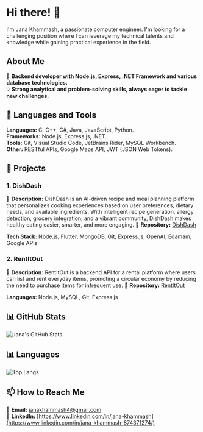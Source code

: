 # Hi there! 👋

I'm Jana Khammash, a passionate computer engineer. I'm looking for a challenging position where I can leverage my technical talents and knowledge while gaining practical experience in the field.

## About Me

🌟 **Backend developer with Node.js, Express, .NET Framework and various database technologies.**  
💡 **Strong analytical and problem-solving skills, always eager to tackle new challenges.**

## 🚀 Languages and Tools

**Languages:** C, C++, C#, Java, JavaScript, Python.  
**Frameworks:** Node.js, Express.js, .NET.  
**Tools:** Git, Visual Studio Code, JetBrains Rider, MySQL Workbench.  
**Other:** RESTful APIs, Google Maps API, JWT (JSON Web Tokens).

## 🌟 Projects

### 1. DishDash
📝 **Description:** DishDash is an AI-driven recipe and meal planning platform that personalizes cooking experiences based on user preferences, dietary needs, and available ingredients. With intelligent recipe generation, allergy detection, grocery integration, and a vibrant community, DishDash makes healthy eating easier, smarter, and more engaging. 
📂 **Repository:** [DishDash](https://github.com/JanaKhammash3/DishDash)

**Tech Stack:** Node.js, Flutter, MongoDB, Git, Express.js, OpenAI, Edamam, Google APIs  

### 2. RentItOut
📝 **Description:** RentItOut is a backend API for a rental platform where users can list and rent everyday items, promoting a circular economy by reducing the need to purchase items for infrequent use. 
📂 **Repository:** [RentItOut](https://github.com/JanaKhammash3/RentItOut)

**Languages:** Node.js, MySQL, Git, Express.js  

## 📊 GitHub Stats

![Jana's GitHub Stats](https://github-readme-stats.vercel.app/api?username=JanaKhammash3&show_icons=true&theme=radical)
## 📊 Languages
![Top Langs](https://github-readme-stats.vercel.app/api/top-langs/?username=JanaKhammash3&layout=compact&theme=radical&langs_count=20&width=5000&height=600&count_private=true)

## 📫 How to Reach Me

📧 **Email:** [janakhammash4@gmail.com](mailto:janakhammash4@gmail.com)  
💼 **LinkedIn:** [https://www.linkedin.com/in/jana-khammash](https://www.linkedin.com/in/jana-khammash-874371274/)

